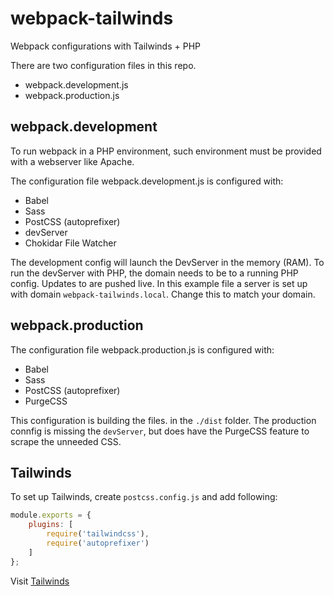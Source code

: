 # webpack-tailwinds


Webpack configurations with Tailwinds + PHP


There are two configuration files in this repo. 

- webpack.development.js
- webpack.production.js


## webpack.development
To run webpack in a PHP environment, such environment must be provided with a webserver like Apache.

The  configuration file webpack.development.js is configured with:

- Babel
- Sass
- PostCSS (autoprefixer)
- devServer
- Chokidar File Watcher

The development config will launch the DevServer in the memory (RAM). To run the devServer with PHP, the domain needs to be to a running PHP config. Updates to are pushed live. In this example file a server is set up with domain `webpack-tailwinds.local`. Change this to match your domain.


## webpack.production
The  configuration file webpack.production.js is configured with:

- Babel
- Sass
- PostCSS (autoprefixer)
- PurgeCSS

This configuration is building the files. in the `./dist` folder. The production connfig is missing the `devServer`, but does have the PurgeCSS feature to scrape the unneeded CSS.

## Tailwinds
To set up Tailwinds, create `postcss.config.js` and add following:

```js
module.exports = {
    plugins: [
        require('tailwindcss'),
        require('autoprefixer')
    ]
};
```
Visit [Tailwinds](https://tailwindcss.com/)

